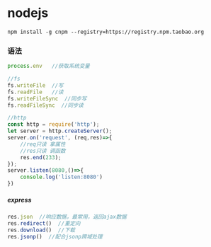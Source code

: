 # nodejs

```
npm install -g cnpm --registry=https://registry.npm.taobao.org
```

### 语法

```javascript
process.env   //获取系统变量
```

```js
//fs
fs.writeFile  //写
fs.readFile   //读
fs.writeFileSync  //同步写
fs.readFileSync  //同步读
```

```js
//http
const http = require('http');
let server = http.createServer();
server.on('request', (req,res)=>{
    //req只读 拿属性
    //res只读 调函数
    res.end(233);
});
server.listen(8080,()=>{
    console.log('listen:8080')
})
```

##### express

```js
res.json  //响应数据，最常用，返回ajax数据
res.redirect()  //重定向
res.download()  //下载
res.jsonp()  //配合jsonp跨域处理
```

